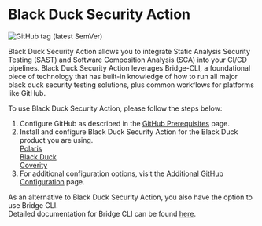 # Black Duck Security Action

![GitHub tag (latest SemVer)](https://img.shields.io/github/v/tag/synopsys-sig/synopsys-action?color=blue&label=Latest%20Version&sort=semver)

Black Duck Security Action allows you to integrate Static Analysis Security Testing (SAST) and Software Composition Analysis (SCA) into your CI/CD pipelines. Black Duck Security Action leverages Bridge-CLI, a foundational piece of technology that has built-in knowledge of how to run all major black duck security testing solutions, plus common workflows for platforms like GitHub.

To use Black Duck Security Action, please follow the steps below:

1. Configure GitHub as described in the [GitHub Prerequisites](https://documentation.blackduck.com/bundle/bridge/page/documentation/c_github-prerequisites.html) page.
2. Install and configure Black Duck Security Action for the Black Duck product you are using. <br/>
[Polaris](https://documentation.blackduck.com/bundle/bridge/page/documentation/c_github-polaris.html) <br/>
[Black Duck](https://documentation.blackduck.com/bundle/bridge/page/documentation/c_github-blackduck.html)  <br/>
[Coverity](https://documentation.blackduck.com/bundle/bridge/page/documentation/c_github-coverity.html) <br/>
3. For additional configuration options, visit the [Additional GitHub Configuration](https://documentation.blackduck.com/bundle/bridge/page/documentation/c_additional-github-parameters.html) page.

As an alternative to Black Duck Security Action, you also have the option to use Bridge CLI. <br/>
Detailed documentation for Bridge CLI can be found [here](https://documentation.blackduck.com/bundle/bridge/page/documentation/c_overview.html).
